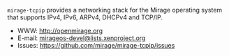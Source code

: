 `mirage-tcpip` provides a networking stack for the Mirage operating
system that supports IPv4, IPv6, ARPv4, DHCPv4 and TCP/IP.

* WWW: <http://openmirage.org>
* E-mail: <mirageos-devel@lists.xenproject.org>
* Issues: <https://github.com/mirage/mirage-tcpip/issues>
